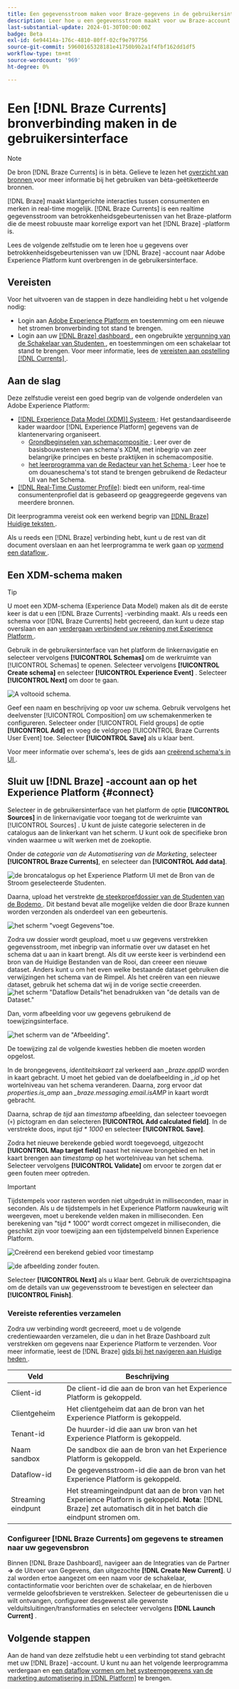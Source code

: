 ```yaml
---
title: Een gegevensstroom maken voor Braze-gegevens in de gebruikersinterface
description: Leer hoe u een gegevensstroom maakt voor uw Braze-account met de gebruikersinterface van Adobe Experience Platform.
last-substantial-update: 2024-01-30T00:00:00Z
badge: Beta
exl-id: 6e94414a-176c-4810-80ff-02cf9e797756
source-git-commit: 59600165328181e41750b9b2a1f4fbf162dd1df5
workflow-type: tm+mt
source-wordcount: '969'
ht-degree: 0%

---
```


# Een [!DNL Braze Currents] bronverbinding maken in de gebruikersinterface

>[!NOTE]
>
>De bron [!DNL Braze Currents] is in bèta. Gelieve te lezen het [ overzicht van bronnen ](../../../../home.md#terms-and-conditions) voor meer informatie bij het gebruiken van bèta-geëtiketteerde bronnen.

[!DNL Braze] maakt klantgerichte interacties tussen consumenten en merken in real-time mogelijk. [!DNL Braze Currents] is een realtime gegevensstroom van betrokkenheidsgebeurtenissen van het Braze-platform die de meest robuuste maar korrelige export van het [!DNL Braze] -platform is.

Lees de volgende zelfstudie om te leren hoe u gegevens over betrokkenheidsgebeurtenissen van uw [!DNL Braze] -account naar Adobe Experience Platform kunt overbrengen in de gebruikersinterface.

## Vereisten

Voor het uitvoeren van de stappen in deze handleiding hebt u het volgende nodig:

* Login aan [ Adobe Experience Platform ](https://platform.adobe.com) en toestemming om een nieuwe het stromen bronverbinding tot stand te brengen.
* Login aan uw [[!DNL Braze]  dashboard ](https://dashboard.braze.com/sign_in), een ongebruikte [ vergunning van de Schakelaar van Studenten ](https://www.braze.com/docs/user_guide/data_and_analytics/braze_currents), en toestemmingen om een schakelaar tot stand te brengen. Voor meer informatie, lees de [ vereisten aan opstelling  [!DNL Currents] ](https://www.braze.com/docs/user_guide/data_and_analytics/braze_currents/setting_up_currents/#requirements).

## Aan de slag

Deze zelfstudie vereist een goed begrip van de volgende onderdelen van Adobe Experience Platform:

* [[!DNL Experience Data Model (XDM)]  Systeem ](../../../../../xdm/home.md): Het gestandaardiseerde kader waardoor [!DNL Experience Platform] gegevens van de klantenervaring organiseert.
   * [ Grondbeginselen van schemacompositie ](../../../../../xdm/schema/composition.md): Leer over de basisbouwstenen van schema&#39;s XDM, met inbegrip van zeer belangrijke principes en beste praktijken in schemacompositie.
   * [ het leerprogramma van de Redacteur van het Schema ](../../../../../xdm/tutorials/create-schema-ui.md): Leer hoe te om douaneschema&#39;s tot stand te brengen gebruikend de Redacteur UI van het Schema.
* [[!DNL Real-Time Customer Profile]](../../../../../profile/home.md): biedt een uniform, real-time consumentenprofiel dat is gebaseerd op geaggregeerde gegevens van meerdere bronnen.

Dit leerprogramma vereist ook een werkend begrip van [[!DNL Braze]  Huidige teksten ](https://www.braze.com/docs/user_guide/data_and_analytics/braze_currents).

Als u reeds een [!DNL Braze] verbinding hebt, kunt u de rest van dit document overslaan en aan het leerprogramma te werk gaan op [ vormend een dataflow ](../../dataflow/marketing-automation.md).

## Een XDM-schema maken

>[!TIP]
>
>U moet een XDM-schema (Experience Data Model) maken als dit de eerste keer is dat u een [!DNL Braze Currents] -verbinding maakt. Als u reeds een schema voor [!DNL Braze Currents] hebt gecreeerd, dan kunt u deze stap overslaan en aan [ verdergaan verbindend uw rekening met Experience Platform ](#connect).

Gebruik in de gebruikersinterface van het platform de linkernavigatie en selecteer vervolgens **[!UICONTROL Schemas]** om de werkruimte van [!UICONTROL Schemas] te openen. Selecteer vervolgens **[!UICONTROL Create schema]** en selecteer **[!UICONTROL Experience Event]** . Selecteer **[!UICONTROL Next]** om door te gaan.

![ A voltooid schema.](../../../../images/tutorials/create/braze/schema.png)

Geef een naam en beschrijving op voor uw schema. Gebruik vervolgens het deelvenster [!UICONTROL Composition] om uw schemakenmerken te configureren. Selecteer onder [!UICONTROL Field groups] de optie **[!UICONTROL Add]** en voeg de veldgroep [!UICONTROL Braze Currents User Event] toe. Selecteer **[!UICONTROL Save]** als u klaar bent.

Voor meer informatie over schema&#39;s, lees de gids aan [ creërend schema&#39;s in UI ](../../../../../xdm/tutorials/create-schema-ui.md).

## Sluit uw [!DNL Braze] -account aan op het Experience Platform {#connect}

Selecteer in de gebruikersinterface van het platform de optie **[!UICONTROL Sources]** in de linkernavigatie voor toegang tot de werkruimte van [!UICONTROL Sources] . U kunt de juiste categorie selecteren in de catalogus aan de linkerkant van het scherm. U kunt ook de specifieke bron vinden waarmee u wilt werken met de zoekoptie.

Onder de *categorie van de Automatisering van de Marketing*, selecteer **[!UICONTROL Braze Currents]**, en selecteer dan **[!UICONTROL Add data]**.

![ de broncatalogus op het Experience Platform UI met de Bron van de Stroom geselecteerde Studenten.](../../../../images/tutorials/create/braze/catalog.png)

Daarna, upload het verstrekte [ de steekproefdossier van de Studenten van de Bodemo ](https://github.com/Appboy/currents-examples/blob/master/sample-data/Adobe/adobe_examples.json). Dit bestand bevat alle mogelijke velden die door Braze kunnen worden verzonden als onderdeel van een gebeurtenis.

![ het scherm &quot;voegt Gegevens&quot;toe.](../../../../images/tutorials/create/braze/select-data.png)

Zodra uw dossier wordt geupload, moet u uw gegevens verstrekken gegevensstroom, met inbegrip van informatie over uw dataset en het schema dat u aan in kaart brengt.  Als dit uw eerste keer is verbindend een bron van de Huidige Bestanden van de Rooi, dan creeer een nieuwe dataset.  Anders kunt u om het even welke bestaande dataset gebruiken die verwijzingen het schema van de Rimpel.  Als het creëren van een nieuwe dataset, gebruik het schema dat wij in de vorige sectie creeerden.
![ het scherm &quot;Dataflow Details&quot;het benadrukken van &quot;de details van de Dataset.&quot;](../../../../images/tutorials/create/braze/dataflow-detail.png)

Dan, vorm afbeelding voor uw gegevens gebruikend de toewijzingsinterface.

![ het scherm van de &quot;Afbeelding&quot;.](../../../../images/tutorials/create/braze/mapping_errors.png)

De toewijzing zal de volgende kwesties hebben die moeten worden opgelost.

In de brongegevens, *identiteitskaart* zal verkeerd aan *_braze.appID* worden in kaart gebracht. U moet het gebied van de doelafbeelding in *_id* op het wortelniveau van het schema veranderen. Daarna, zorg ervoor dat *properties.is_amp* aan *_braze.messaging.email.isAMP* in kaart wordt gebracht.

Daarna, schrap de *tijd* aan *timestamp* afbeelding, dan selecteer toevoegen (`+`) pictogram en dan selecteren **[!UICONTROL Add calculated field]**. In de verstrekte doos, input *tijd \* 1000* en selecteer **[!UICONTROL Save]**.

Zodra het nieuwe berekende gebied wordt toegevoegd, uitgezocht **[!UICONTROL Map target field]** naast het nieuwe brongebied en het in kaart brengen aan *timestamp* op het wortelniveau van het schema. Selecteer vervolgens **[!UICONTROL Validate]** om ervoor te zorgen dat er geen fouten meer optreden.

>[!IMPORTANT]
>
>Tijdstempels voor rasteren worden niet uitgedrukt in milliseconden, maar in seconden. Als u de tijdstempels in het Experience Platform nauwkeurig wilt weergeven, moet u berekende velden maken in milliseconden. Een berekening van &quot;tijd * 1000&quot; wordt correct omgezet in milliseconden, die geschikt zijn voor toewijzing aan een tijdstempelveld binnen Experience Platform.
>
>![ Creërend een berekend gebied voor timestamp ](../../../../images/tutorials/create/braze/create-calculated-field.png)

![ de afbeelding zonder fouten.](../../../../images/tutorials/create/braze/completed_mapping.png)

Selecteer **[!UICONTROL Next]** als u klaar bent. Gebruik de overzichtspagina om de details van uw gegevensstroom te bevestigen en selecteer dan **[!UICONTROL Finish]**.

### Vereiste referenties verzamelen

Zodra uw verbinding wordt gecreeerd, moet u de volgende credentiewaarden verzamelen, die u dan in het Braze Dashboard zult verstrekken om gegevens naar Experience Platform te verzenden. Voor meer informatie, leest de [!DNL Braze] [ gids bij het navigeren aan Huidige heden ](https://www.braze.com/docs/user_guide/data_and_analytics/braze_currents/setting_up_currents/#step-2-navigate-to-currents).

| Veld | Beschrijving |
| --- | --- |
| Client-id | De client-id die aan de bron van het Experience Platform is gekoppeld. |
| Clientgeheim | Het clientgeheim dat aan de bron van het Experience Platform is gekoppeld. |
| Tenant-id | De huurder-id die aan uw bron van het Experience Platform is gekoppeld. |
| Naam sandbox | De sandbox die aan de bron van het Experience Platform is gekoppeld. |
| Dataflow-id | De gegevensstroom-id die aan de bron van het Experience Platform is gekoppeld. |
| Streaming eindpunt | Het streamingeindpunt dat aan de bron van het Experience Platform is gekoppeld. **Nota**: [!DNL Braze] zet automatisch dit in het batch die eindpunt stromen om. |

### Configureer [!DNL Braze Currents] om gegevens te streamen naar uw gegevensbron

Binnen [!DNL Braze Dashboard], navigeer aan de Integraties van de Partner **->** de Uitvoer van Gegevens, dan uitgezochte **[!DNL Create New Current]**. U zal worden ertoe aangezet om een naam voor de schakelaar, contactinformatie voor berichten over de schakelaar, en de hierboven vermelde geloofsbrieven te verstrekken. Selecteer de gebeurtenissen die u wilt ontvangen, configureer desgewenst alle gewenste velduitsluitingen/transformaties en selecteer vervolgens **[!DNL Launch Current]** .

## Volgende stappen

Aan de hand van deze zelfstudie hebt u een verbinding tot stand gebracht met uw [!DNL Braze] -account. U kunt nu aan het volgende leerprogramma verdergaan en [ een dataflow vormen om het systeemgegevens van de marketing automatisering in  [!DNL Platform]](../../dataflow/marketing-automation.md) te brengen.
